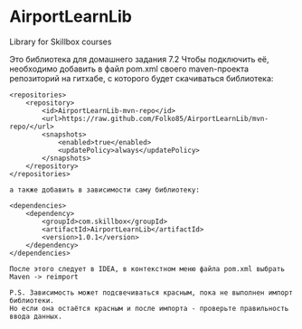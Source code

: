 # AirportLearnLib
Library for Skillbox courses

Это библиотека для домашнего задания 7.2
Чтобы подключить её, необходимо добавить в файл pom.xml своего maven-проекта
репозиторий на гитхабе, с которого будет скачиваться библиотека:

    <repositories>
        <repository>
            <id>AirportLearnLib-mvn-repo</id>
            <url>https://raw.github.com/Folko85/AirportLearnLib/mvn-repo/</url>
            <snapshots>
                <enabled>true</enabled>
                <updatePolicy>always</updatePolicy>
            </snapshots>
        </repository>
    </repositories>
    
    а также добавить в зависимости саму библиотеку:
    
    <dependencies>
        <dependency>
            <groupId>com.skillbox</groupId>
            <artifactId>AirportLearnLib</artifactId>
            <version>1.0.1</version>
        </dependency>
    </dependencies>
    
    После этого следует в IDEA, в контекстном меню файла pom.xml выбрать Maven -> reimport
    
    P.S. Зависимость может подсвечиваться красным, пока не выполнен импорт библиотеки.
    Но если она остаётся красным и после импорта - проверьте правильность ввода данных.
